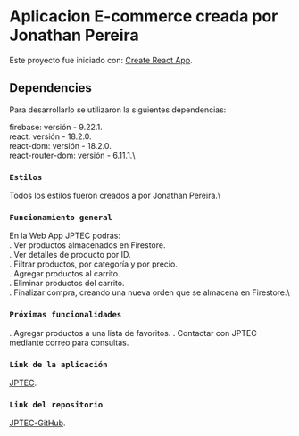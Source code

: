 # Aplicacion E-commerce creada por Jonathan Pereira

Este proyecto fue iniciado con: [Create React App](https://github.com/facebook/create-react-app).

## Dependencies

Para desarrollarlo se utilizaron la siguientes dependencias:

firebase: versión - 9.22.1.\
react: versión - 18.2.0.\
react-dom: versión - 18.2.0.\
react-router-dom: versión - 6.11.1.\

### `Estilos`

Todos los estilos fueron creados a por Jonathan Pereira.\

### `Funcionamiento general`

En la Web App JPTEC podrás: \
. Ver productos almacenados en Firestore.\
. Ver detalles de producto por ID.\
. Filtrar productos, por categoría y por precio.\
. Agregar productos al carrito.\
. Eliminar productos del carrito.\
. Finalizar compra, creando una nueva orden que se almacena en Firestore.\

### `Próximas funcionalidades`

. Agregar productos a una lista de favoritos.
. Contactar con JPTEC mediante correo para consultas.

### `Link de la aplicación`

[JPTEC](https://reactjs.org/).

### `Link del repositorio`

[JPTEC-GitHub](https://github.com/JonathanP-dev/jptec).